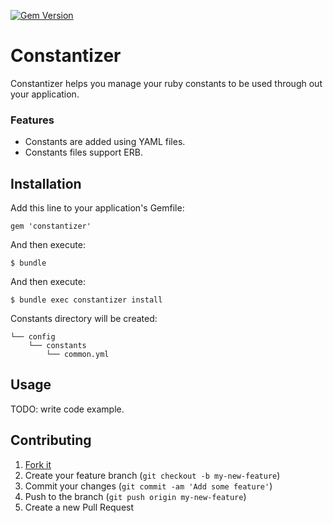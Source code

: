 [![Gem Version](https://badge.fury.io/rb/constantizer.svg)](http://badge.fury.io/rb/constantizer)

# Constantizer

Constantizer helps you manage your ruby constants to be used through out your application.

### Features

- Constants are added using YAML files.
- Constants files support ERB.

## Installation

Add this line to your application's Gemfile:

    gem 'constantizer'

And then execute:

    $ bundle

And then execute:

    $ bundle exec constantizer install

Constants directory will be created: 

    └── config
        └── constants
            └── common.yml

## Usage

TODO: write code example.

## Contributing

1. [Fork it]( https://github.com/baraabourghli/constantizer/fork )
2. Create your feature branch (`git checkout -b my-new-feature`)
3. Commit your changes (`git commit -am 'Add some feature'`)
4. Push to the branch (`git push origin my-new-feature`)
5. Create a new Pull Request
